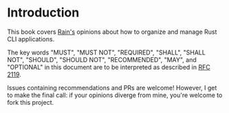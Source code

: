 # Introduction

This book covers [Rain's](https://github.com/sunshowers) opinions about how to organize and manage Rust CLI applications.

The key words "MUST", "MUST NOT", "REQUIRED", "SHALL", "SHALL NOT", "SHOULD",
"SHOULD NOT", "RECOMMENDED",  "MAY", and "OPTIONAL" in this document are to be
interpreted as described in [RFC 2119](https://datatracker.ietf.org/doc/html/rfc2119).

Issues containing recommendations and PRs are welcome! However, I get to make the final call: if your opinions diverge from mine, you're welcome to fork this project.
